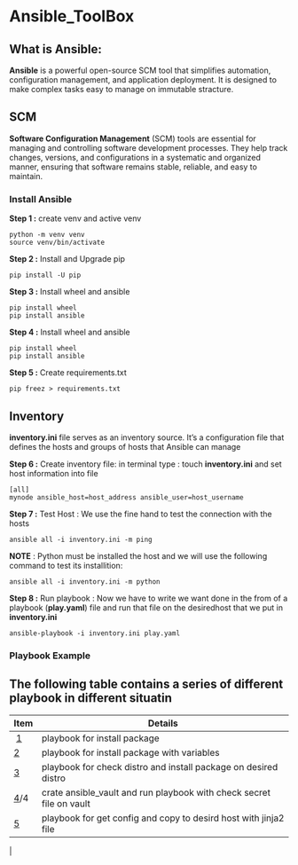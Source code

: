 # Ansible_ToolBox

## What is Ansible:
**Ansible** is a powerful open-source SCM tool that simplifies automation, configuration management, and application deployment. It is designed to make complex tasks easy to manage on immutable stracture.

## SCM
**Software Configuration Management** (SCM) tools are essential for managing and controlling software development processes. They help track changes, versions, and configurations in a systematic and organized manner, ensuring that software remains stable, reliable, and easy to maintain.


### Install Ansible

**Step  1 :** create venv and active venv

    python -m venv venv 
    source venv/bin/activate

**Step 2 :** Install and Upgrade pip

    pip install -U pip 

**Step 3 :** Install wheel and ansible

    pip install wheel
    pip install ansible 

**Step 4 :** Install wheel and ansible 

    pip install wheel
    pip install ansible

**Step 5 :** Create requirements.txt  

    pip freez > requirements.txt 

## Inventory
**inventory.ini** file serves as an inventory source. It’s a configuration file that defines the hosts and groups of hosts that Ansible can manage

**Step 6 :** Create inventory file: in terminal type : touch **inventory.ini** and set host information into file 

    [all]
    mynode ansible_host=host_address ansible_user=host_username

**Step 7 :** Test Host : We use the fine hand to test the connection with the hosts

    ansible all -i inventory.ini -m ping 

**NOTE** : Python must be installed the host and we will use the following command to test its installition:

    ansible all -i inventory.ini -m python

**Step 8 :** Run playbook : Now  we have to write we want done in the from of a playbook (**play.yaml**) file and run that file on the desiredhost that we put in **inventory.ini** 

    ansible-playbook -i inventory.ini play.yaml

### Playbook Example
## The following table contains a series of different playbook in different situatin

|Item|Details|
|--|--|
|‌‌ [1](https://github.com/majidroodi/DevOps_ToolBox/tree/main/Ansible/1) | playbook for install package |
| [2](https://github.com/majidroodi/DevOps_ToolBox/tree/main/Ansible/2) | playbook for install package with variables |
| [3](https://github.com/majidroodi/DevOps_ToolBox/tree/main/Ansible/3) | playbook for check distro and install package on desired distro |
| [4](https://github.com/majidroodi/DevOps_ToolBox/tree/main/Ansible)/4 | crate ansible_vault and run playbook with check secret file on vault |
| [5](https://github.com/majidroodi/DevOps_ToolBox/tree/main/Ansible/5) | playbook for get config and copy to desird host with jinja2 file |
| 